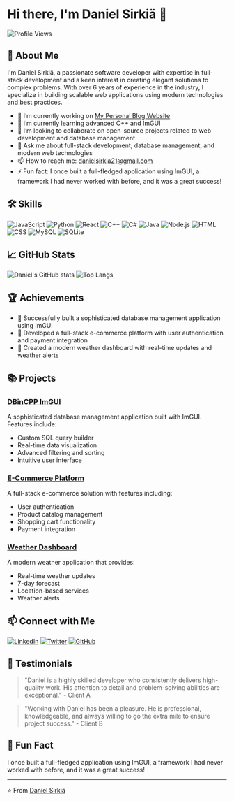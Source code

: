 # Hi there, I'm Daniel Sirkiä 👋

![Profile Views](https://komarev.com/ghpvc/?username=d4niell&color=blue)

## 🚀 About Me
I'm Daniel Sirkiä, a passionate software developer with expertise in full-stack development and a keen interest in creating elegant solutions to complex problems. With over 6 years of experience in the industry, I specialize in building scalable web applications using modern technologies and best practices.

- 🔭 I’m currently working on [My Personal Blog Website](https://github.com/d4niell/dbincpp)
- 🌱 I’m currently learning advanced C++ and ImGUI
- 👯 I’m looking to collaborate on open-source projects related to web development and database management
- 💬 Ask me about full-stack development, database management, and modern web technologies
- 📫 How to reach me: [danielsirkia21@gmail.com](mailto:danielsirkia21@gmail.com)
- ⚡ Fun fact: I once built a full-fledged application using ImGUI, a framework I had never worked with before, and it was a great success!

## 🛠️ Skills
![JavaScript](https://img.shields.io/badge/JavaScript-F7DF1E?style=for-the-badge&logo=javascript&logoColor=black)
![Python](https://img.shields.io/badge/Python-3776AB?style=for-the-badge&logo=python&logoColor=white)
![React](https://img.shields.io/badge/React-20232A?style=for-the-badge&logo=react&logoColor=61DAFB)
![C++](https://img.shields.io/badge/C++-00599C?style=for-the-badge&logo=cplusplus&logoColor=white)
![C#](https://img.shields.io/badge/C%23-239120?style=for-the-badge&logo=csharp&logoColor=white)
![Java](https://img.shields.io/badge/Java-007396?style=for-the-badge&logo=java&logoColor=white)
![Node.js](https://img.shields.io/badge/Node.js-339933?style=for-the-badge&logo=nodedotjs&logoColor=white)
![HTML](https://img.shields.io/badge/HTML5-E34F26?style=for-the-badge&logo=html5&logoColor=white)
![CSS](https://img.shields.io/badge/CSS3-1572B6?style=for-the-badge&logo=css3&logoColor=white)
![MySQL](https://img.shields.io/badge/MySQL-4479A1?style=for-the-badge&logo=mysql&logoColor=white)
![SQLite](https://img.shields.io/badge/SQLite-003B57?style=for-the-badge&logo=sqlite&logoColor=white)

## 📈 GitHub Stats
![Daniel's GitHub stats](https://github-readme-stats.vercel.app/api?username=d4niell&show_icons=true&theme=radical)
![Top Langs](https://github-readme-stats.vercel.app/api/top-langs/?username=d4niell&layout=compact&theme=radical)

## 🏆 Achievements
- 🥇 Successfully built a sophisticated database management application using ImGUI
- 🥈 Developed a full-stack e-commerce platform with user authentication and payment integration
- 🥉 Created a modern weather dashboard with real-time updates and weather alerts

## 📚 Projects
### [DBinCPP ImGUI](https://github.com/d4niell/dbincpp)
A sophisticated database management application built with ImGUI. Features include:
- Custom SQL query builder
- Real-time data visualization
- Advanced filtering and sorting
- Intuitive user interface

### [E-Commerce Platform](https://github.com/d4niell/ecommerce-platform)
A full-stack e-commerce solution with features including:
- User authentication
- Product catalog management
- Shopping cart functionality
- Payment integration

### [Weather Dashboard](https://github.com/d4niell/weather-dashboard)
A modern weather application that provides:
- Real-time weather updates
- 7-day forecast
- Location-based services
- Weather alerts

## 📫 Connect with Me
[![LinkedIn](https://img.shields.io/badge/LinkedIn-0077B5?style=for-the-badge&logo=linkedin&logoColor=white)](https://www.linkedin.com/in/yourprofile)
[![Twitter](https://img.shields.io/badge/Twitter-1DA1F2?style=for-the-badge&logo=twitter&logoColor=white)](https://twitter.com/yourprofile)
[![GitHub](https://img.shields.io/badge/GitHub-100000?style=for-the-badge&logo=github&logoColor=white)](https://github.com/d4niell)

## 💬 Testimonials
> "Daniel is a highly skilled developer who consistently delivers high-quality work. His attention to detail and problem-solving abilities are exceptional." - Client A

> "Working with Daniel has been a pleasure. He is professional, knowledgeable, and always willing to go the extra mile to ensure project success." - Client B

## 🎨 Fun Fact
I once built a full-fledged application using ImGUI, a framework I had never worked with before, and it was a great success!

---

⭐️ From [Daniel Sirkiä](https://github.com/d4niell)

